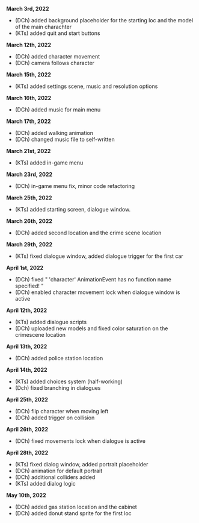 
**March 3rd, 2022**
- (DCh) added  background placeholder for the starting loc and the model of the main charachter
- (KTs) added quit and start buttons

**March 12th, 2022**
- (DCh) added character movement
- (DCh) camera follows character

**March 15th, 2022**
- (KTs) added settings scene, music and resolution options

**March 16th, 2022**
- (DCh) added music for main menu

**March 17th, 2022**
- (DCh) added walking animation
- (DCh) changed music file to self-written

**March 21st, 2022**
- (KTs) added in-game menu

**March 23rd, 2022**
 - (DCh) in-game menu fix, minor code refactoring

**March 25th, 2022**
- (KTs) added starting screen, dialogue window.

**March 26th, 2022**
- (DCh) added second location and the crime scene location

**March 29th, 2022**
- (KTs) fixed dialogue window, added dialogue trigger for the first car

**April 1st, 2022**
- (DCh) fixed " 'character' AnimationEvent has no function name specified! "
- (DCh) enabled character movement lock when dialogue window is active

**April 12th, 2022**
- (KTs) added dialogue scripts
- (DCh) uploaded new models and fixed color saturation on the crimescene location

**April 13th, 2022**
- (DCh) added police station location

**April 14th, 2022**
- (KTs) added choices system (half-working)
- (Dch) fixed branching in dialogues

**April 25th, 2022**
- (DCh) flip character when moving left
- (DCh) added trigger on collision

**April 26th, 2022**
- (DCh) fixed movements lock when dialogue is active

**April 28th, 2022**
- (KTs) fixed dialog window, added portrait placeholder
- (DCh) animation for default portrait
- (DCh) additional colliders added
- (KTs) added dialog logic

**May 10th, 2022**
- (DCh) added gas station location and the cabinet
- (DCh) added donut stand sprite for the first loc